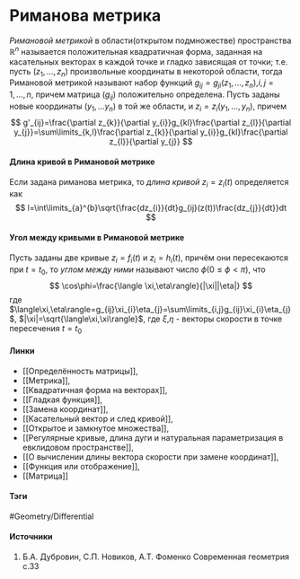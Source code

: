 # Риманова метрика
*Римановой метрикой* в области(открытом подмножестве) пространства $\mathbb{R}^{n}$ называется положительная квадратичная форма, заданная на касательных векторах в каждой точке и гладко зависящая от точки; т.е. пусть $(z_{1},\dots,z_{n})$ произвольные координаты в некоторой области, тогда Римановой метрикой называют набор функций $g_{ij}=g_{ji}(z_{1},\dots,z_{n})$,$i,j=1,\dots,n$, причем матрица $(g_{ij})$ положительно определена. Пусть заданы новые координаты $(y_{1},\dots y_{n})$ в той же области, и $z_{i}=z_{i}(y_{1},\dots,y_{n})$, причем
$$
g'_{ij}=\frac{\partial z_{k}}{\partial y_{i}}g_{kl}\frac{\partial z_{l}}{\partial y_{j}}=\sum\limits_{k,l}\frac{\partial z_{k}}{\partial y_{i}}g_{kl}\frac{\partial z_{l}}{\partial y_{j}}
$$

#### Длина кривой в Римановой метрике
Если задана риманова метрика, то *длина кривой* $z_{i}=z_{i}(t)$ определяется как
$$
l=\int\limits_{a}^{b}\sqrt{\frac{dz_{i}}{dt}g_{ij}(z(t))\frac{dz_{j}}{dt}}dt
$$
#### Угол между кривыми в Римановой метрике
Пусть заданы две кривые $z_{i}=f_{i}(t)$ и $z_{i}=h_{i}(t)$, причём они пересекаются при $t=t_{0}$, то *углом между ними* называют число $\phi$($0\le\phi<\pi$), что
$$
\cos\phi=\frac{\langle \xi,\eta\rangle}{|\xi||\eta|}
$$
где $\langle\xi,\eta\rangle=g_{ij}\xi_{i}\eta_{j}=\sum\limits_{i,j}g_{ij}\xi_{i}\eta_{j}$, $|\xi|=\sqrt{\langle\xi,\xi\rangle}$, где $\xi$,$\eta$ - векторы скорости в точке пересечения $t=t_{0}$
#### Линки
- [[Определённость матрицы]],
- [[Метрика]],
- [[Квадратичная форма на векторах]],
- [[Гладкая функция]],
- [[Замена координат]],
- [[Касательный вектор и след кривой]],
- [[Открытое и замкнутое множества]],
- [[Регулярные кривые, длина дуги и натуральная параметризация в евклидовом пространстве]],
- [[О вычислении длины вектора скорости при замене координат]],
- [[Функция или отображение]],
- [[Матрица]]
#### Тэги
 #Geometry/Differential 
#### Источники
1. Б.А. Дубровин, С.П. Новиков, А.Т. Фоменко Современная геометрия с.33